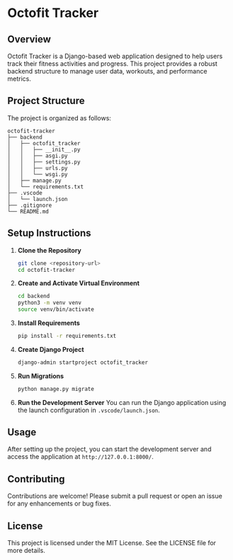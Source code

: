 # Octofit Tracker

## Overview
Octofit Tracker is a Django-based web application designed to help users track their fitness activities and progress. This project provides a robust backend structure to manage user data, workouts, and performance metrics.

## Project Structure
The project is organized as follows:

```
octofit-tracker
├── backend
│   ├── octofit_tracker
│   │   ├── __init__.py
│   │   ├── asgi.py
│   │   ├── settings.py
│   │   ├── urls.py
│   │   └── wsgi.py
│   ├── manage.py
│   └── requirements.txt
├── .vscode
│   └── launch.json
├── .gitignore
└── README.md
```

## Setup Instructions

1. **Clone the Repository**
   ```bash
   git clone <repository-url>
   cd octofit-tracker
   ```

2. **Create and Activate Virtual Environment**
   ```bash
   cd backend
   python3 -m venv venv
   source venv/bin/activate
   ```

3. **Install Requirements**
   ```bash
   pip install -r requirements.txt
   ```

4. **Create Django Project**
   ```bash
   django-admin startproject octofit_tracker
   ```

5. **Run Migrations**
   ```bash
   python manage.py migrate
   ```

6. **Run the Development Server**
   You can run the Django application using the launch configuration in `.vscode/launch.json`.

## Usage
After setting up the project, you can start the development server and access the application at `http://127.0.0.1:8000/`.

## Contributing
Contributions are welcome! Please submit a pull request or open an issue for any enhancements or bug fixes.

## License
This project is licensed under the MIT License. See the LICENSE file for more details.